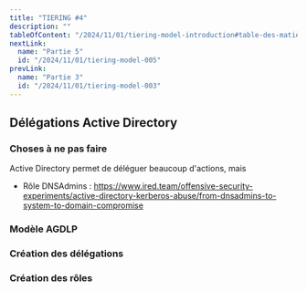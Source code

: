 ```yaml
---
title: "TIERING #4"
description: ""
tableOfContent: "/2024/11/01/tiering-model-introduction#table-des-matières"
nextLink:
  name: "Partie 5"
  id: "/2024/11/01/tiering-model-005"
prevLink:
  name: "Partie 3"
  id: "/2024/11/01/tiering-model-003"
---
```


## Délégations Active Directory

### Choses à ne pas faire

Active Directory permet de déléguer beaucoup d'actions, mais 

- Rôle DNSAdmins : <https://www.ired.team/offensive-security-experiments/active-directory-kerberos-abuse/from-dnsadmins-to-system-to-domain-compromise>

### Modèle AGDLP

### Création des délégations

### Création des rôles
